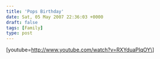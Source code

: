 ```yaml
---
title: 'Pops Birthday'
date: Sat, 05 May 2007 22:36:03 +0000
draft: false
tags: [Family]
type: post
---
```


\[youtube=http://www.youtube.com/watch?v=RXYduaPIqOY\]